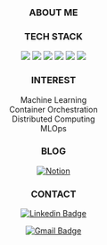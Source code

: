 <div align=center>

### **ABOUT ME**



### **TECH STACK**
<!--
<img src="https://img.shields.io/badge/스킬이름-배경색상코드.svg?&style=for-the-badge&logo=로고이름&logoColor=로고색상"/></a>
-->

<img src="https://img.shields.io/badge/Python-3776AB.svg?&style=for-the-badge&logo=Python&logoColor=white"/></a>
<img src="https://img.shields.io/badge/Kubernetes-326CE5.svg?&style=for-the-badge&logo=Kubernetes&logoColor=white"/></a>
<img src="https://img.shields.io/badge/apacheairflow-017CEE.svg?&style=for-the-badge&logo=apacheairflow&logoColor=white"/></a>
<img src="https://img.shields.io/badge/C++-00599C.svg?&style=for-the-badge&logo=C++&logoColor=white"/></a>
<img src="https://img.shields.io/badge/Go-00ADD8.svg?&style=for-the-badge&logo=Go&logoColor=white"/></a>
<img src="https://img.shields.io/badge/mysql-4479A1.svg?&style=for-the-badge&logo=mysql&logoColor=white"/></a>
</br>


### **INTEREST** 

Machine Learning</br>
Container Orchestration</br>
Distributed Computing</br>
MLOps
</br>


### **BLOG**

[![Notion](https://img.shields.io/badge/Notion-%23000000.svg?style=for-the-badge&logo=notion&logoColor=white)](https://crystalline-ferryboat-8cf.notion.site/ab445935e22f41799f59016930fb15c2?v=c43c88bc7781435e998c801e049451e7&pvs=4)
</br>


### **CONTACT**
[![Linkedin Badge](https://img.shields.io/badge/-LinkedIn-blue?style=for-the-badge&logo=Linkedin&logoColor=white&link=https://www.linkedin.com/in/kang-uk-seo-7a81b3143/)](https://www.linkedin.com/in/kang-uk-seo-7a81b3143/)

[![Gmail Badge](https://img.shields.io/badge/Gmail-d14836?style=for-the-badge&logo=Gmail&logoColor=white&link=mailto:tjrkddnr200@gmail.com)](mailto:tjrkddnr200@gmail.com)

</div>

<!--
**kuseo/kuseo** is a ✨ _special_ ✨ repository because its `README.md` (this file) appears on your GitHub profile.

Here are some ideas to get you started:

- 🔭 I’m currently working on ...
- 🌱 I’m currently learning ...
- 👯 I’m looking to collaborate on ...
- 🤔 I’m looking for help with ...
- 💬 Ask me about ...
- 📫 How to reach me: ...
- 😄 Pronouns: ...
- ⚡ Fun fact: ...
-->
